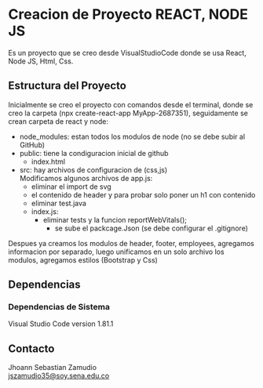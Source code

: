 # Creacion de Proyecto REACT, NODE JS

Es un proyecto que se creo desde VisualStudioCode donde se usa React, Node JS, Html, Css.

## Estructura del Proyecto

Inicialmente se creo el proyecto con comandos desde el terminal, donde se creo la carpeta (npx create-react-app MyApp-2687351), seguidamente se crean carpeta de react y node:
- node_modules: estan todos los modulos de node (no se debe subir al GitHub)
- public: tiene la condiguracion inicial de github
   - index.html 
- src: hay archivos de configuracion de (css,js) <br>
Modificamos algunos archivos de app.js:
  - eliminar el import de svg   
  - el contenido de header y para probar solo poner un h1 con contenido
  - eliminar test.java
  - index.js:
    - eliminar tests y la funcion reportWebVitals();
      - se sube el packcage.Json  (se debe configurar el .gitignore)

Despues ya creamos los modulos de header, footer, employees, agregamos informacion por separado, luego unificamos en un solo archivo los modulos, agregamos estilos (Bootstrap y Css)

## Dependencias

### Dependencias de Sistema
Visual Studio Code version 1.81.1

## Contacto
Jhoann Sebastian Zamudio <br>
jszamudio35@soy.sena.edu.co <br>
